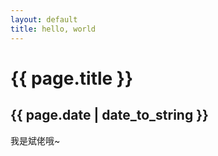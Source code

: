 ```yaml
---
layout: default
title: hello, world
---
```

# {{ page.title }}
## {{ page.date | date_to_string }}

我是斌佬哦~